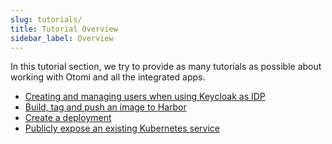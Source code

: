 ```yaml
---
slug: tutorials/
title: Tutorial Overview
sidebar_label: Overview
---
```


In this tutorial section, we try to provide as many tutorials as possible about working with Otomi and all the integrated apps.

<!-- - [Install Otomi with all options on AKS](full-install-azure) - work in progress -->
- [Creating and managing users when using Keycloak as IDP](create-keycloak-users)
- [Build, tag and push an image to Harbor](build-tag-push)
- [Create a deployment](create-deployment)
- [Publicly expose an existing Kubernetes service](expose-service)
